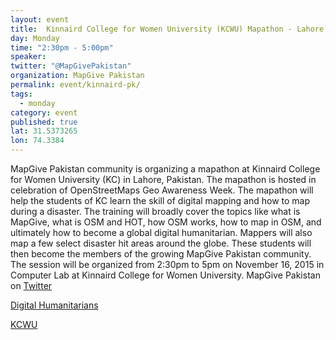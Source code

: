 ```yaml
---
layout: event
title:  Kinnaird College for Women University (KCWU) Mapathon - Lahore, Pakistan
day: Monday
time: "2:30pm - 5:00pm"
speaker: 
twitter: "@MapGivePakistan"
organization: MapGive Pakistan 
permalink: event/kinnaird-pk/
tags: 
  - monday
category: event
published: true
lat: 31.5373265
lon: 74.3384
---
```


MapGive Pakistan community is organizing a mapathon at Kinnaird College for Women University (KC) in Lahore, Pakistan. The mapathon is hosted in celebration of OpenStreetMaps Geo Awareness Week. The mapathon will help the students of KC learn the skill of digital mapping and how to map during a disaster. The training will broadly cover the topics like what is MapGive, what is OSM and HOT, how OSM works, how to map in OSM, and ultimately how to become a global digital humanitarian. Mappers will also map a few select disaster hit areas around the globe. These students will then become the members of the growing MapGive Pakistan community. The session will be organized from 2:30pm to 5pm on November 16, 2015 in Computer Lab at Kinnaird College for Women University.
MapGive Pakistan on [Twitter](http://twitter.com/MapGivePakistan)

[Digital Humanitarians](http://digitalhumanitarians.pk)

[KCWU](http://www.kinnaird.edu.pk/)
